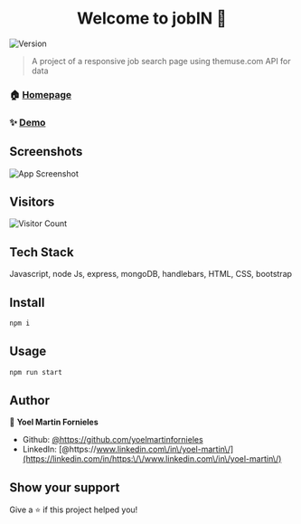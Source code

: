 <h1 align="center">Welcome to jobIN 👋</h1>
<p>
  <img alt="Version" src="https://img.shields.io/badge/version-0.0.0-blue.svg?cacheSeconds=2592000" />
</p>

> A project of a responsive job search page using themuse.com API for data

### 🏠 [Homepage](https://github.com/yoelmartinfornieles/prj-restAPI)

### ✨ [Demo](https://project-jobin.herokuapp.com/)

## Screenshots

![App Screenshot](https://media-exp1.licdn.com/dms/image/C4D22AQG7TsyvnqcwNw/feedshare-shrink_2048_1536/0/1632904573150?e=1637193600&v=beta&t=FSABlMuQyfnoQLY16jItu21YIQA3IXOdwYZi7vD0xGM)

## Visitors

![Visitor Count](https://profile-counter.glitch.me/{yoelmartinfornieles}/count.svg)

## Tech Stack

Javascript, node Js, express, mongoDB, handlebars, HTML, CSS, bootstrap

## Install

```sh
npm i
```

## Usage

```sh
npm run start
```

## Author

👤 **Yoel Martin Fornieles**

* Github: [@https:\/\/github.com\/yoelmartinfornieles](https://github.com/https:\/\/github.com\/yoelmartinfornieles)
* LinkedIn: [@https:\/\/www.linkedin.com\/in\/yoel-martin\/](https://linkedin.com/in/https:\/\/www.linkedin.com\/in\/yoel-martin\/)

## Show your support

Give a ⭐️ if this project helped you!
